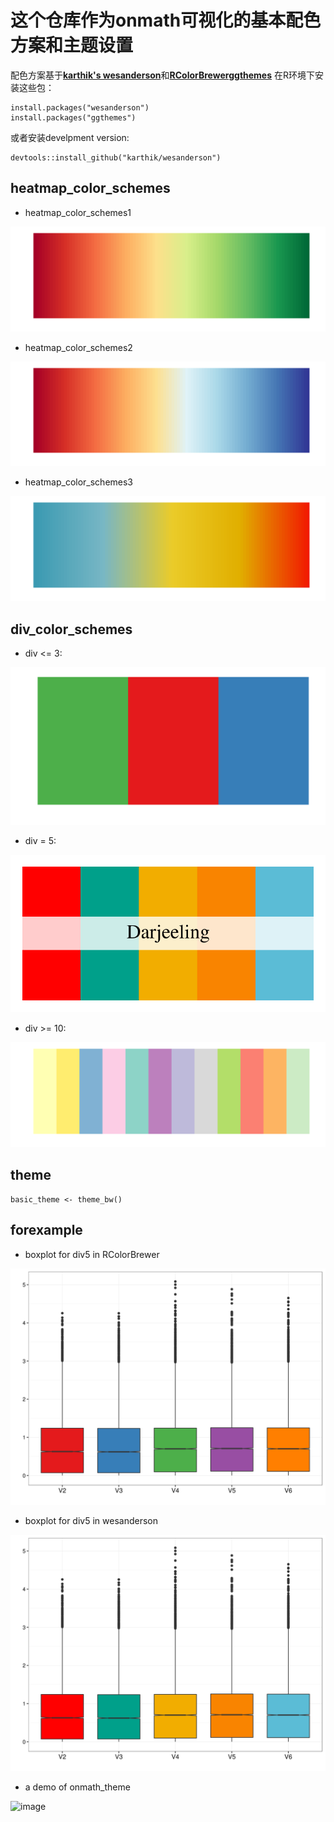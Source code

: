 # 这个仓库作为onmath可视化的基本配色方案和主题设置

配色方案基于[**karthik's wesanderson**](https://github.com/karthik/wesanderson)和[**RColorBrewer**](https://github.com/cran/RColorBrewer)[**ggthemes**](https:/github.com/jrnold/ggthemes)
在R环境下安装这些包：
```
install.packages("wesanderson")
install.packages("ggthemes")
```
或者安装develpment version:
```
devtools::install_github("karthik/wesanderson")
```
## heatmap_color_schemes
- heatmap_color_schemes1

![image](./figure/heatmap_color_schemes1.png)

- heatmap_color_schemes2

![image](./figure/heatmap_color_schemes2.png)

- heatmap_color_schemes3

![image](./figure/heatmap_color_schemes3.png)
## div_color_schemes
- div <= 3:

![image](./figure/div3.png)

- div = 5:

![image](./figure/div5.png)

- div >= 10:

![image](./figure/div10.png)

## theme
```
basic_theme <- theme_bw()
```
## forexample
- boxplot for div5 in RColorBrewer

![image](./figure/demo_boxplot_color_brewer_set1.png)

- boxplot for div5 in wesanderson

![image](./figure/demo_boxplot_color_wes_palette.png)

- a demo of onmath_theme

![image](./figure/demo.png)
